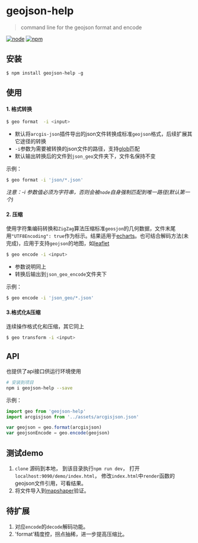 # geojson-help

>command line for the geojson format and encode

[![node](https://img.shields.io/node/v/geojson-help.svg?style=flat-square)](https://www.npmjs.com/package/geojson-help)
[![npm](https://img.shields.io/npm/dw/geojson-help.svg?style=flat-square)](https://www.npmjs.com/package/geojson-help)

## 安装

```
$ npm install geojson-help -g
```

## 使用

#### 1. 格式转换

```bash
$ geo format  -i <input>
```

- 默认将`arcgis-json`插件导出的json文件转换成标准`geojson`格式，后续扩展其它途径的转换
- `-i`参数为需要被转换的json文件的路径，支持[glob](https://github.com/isaacs/node-glob)匹配
- 默认输出转换后的文件到`json_geo`文件夹下，文件名保持不变

示例：

```bash
$ geo format -i 'json/*.json'
```

*注意：-i 参数值必须为字符串，否则会被`node`自身强制匹配到唯一路径(默认第一个)*

#### 2. 压缩

使用字符集编码转换和`ZigZag`算法压缩标准`geosjon`的几何数据，文件末尾用`"UTF8Encoding": true`作为标示。结果适用于[echarts](http://echarts.baidu.com/)。也可结合解码方法(未完成)，应用于支持`geojson`的地图，如[leaflet](http://leafletjs.com/)

```bash
$ geo encode -i <input>
```

- 参数说明同上
- 转换后输出到`json_geo_encode`文件夹下

示例：

```bash
$ geo encode -i 'json_geo/*.json'
```

#### 3.格式化&压缩

连续操作格式化和压缩，其它同上

```bash
$ geo transform -i <input>
```

## API

也提供了api接口供运行环境使用

```bash
# 安装到项目
npm i geojson-help --save
```

示例：

```js
import geo from 'geojson-help'
import arcgisjson from '../assets/arcgisjson.json'

var geojson = geo.format(arcgisjson)
var geojsonEncode = geo.encode(geojson)
```

## 测试demo

1. `clone` 源码到本地， 到该目录执行`npm run dev`， 打开`localhost:9090/demo/index.html`， 修改`index.html`中`render`函数的geojson文件引用，可看结果。
2. 将文件导入到[mapshaper](http://mapshaper.org/)验证。

## 待扩展

1. 对应`encode`的`decode`解码功能。
2. 'format'精度控，拐点抽稀，进一步提高压缩比。




